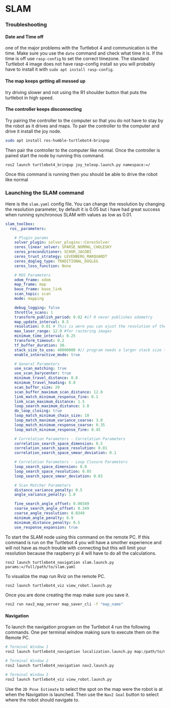 # SLAM
### Troubleshooting
#### Date and Time off
one of the major problems with the Turtlebot 4 and communication is the time. Make sure you use the `date` command and check what time it is. If the time is off use `rasp-config` to set the correct timezone. The standard Turtlebot 4 image does not have rasp-config install so you will probably have to install it with `sudo apt install rasp-config`.

#### The map keeps getting all messed up
try driving slower and not using the R1 shoulder button that puts the turtlebot in high speed.

#### The controller keeps disconnecting
Try pairing the controller to the computer so that you do not have to stay by the robot as it drives and maps. To pair the controller to the computer and drive it install the joy node.
```bash
sudo apt install ros-humble-turtlebot4-bringup
```
Then pair the controller to the computer like normal. Once the controller is paired start the node by running this command.
```bash
ros2 launch turtlebot4_bringup joy_teleop.launch.py namespace:=/
```
Once this command is running then you should be able to drive the robot like normal


### Launching the SLAM command
Here is the `slam.yaml` config file. You can change the resolution by changing the resolution parameter, by default it is 0.05 but i have had great success when running synchronous SLAM with values as low as 0.01.

```yaml title="slam.yaml"
slam_toolbox:
  ros__parameters:

    # Plugin params
    solver_plugin: solver_plugins::CeresSolver
    ceres_linear_solver: SPARSE_NORMAL_CHOLESKY
    ceres_preconditioner: SCHUR_JACOBI
    ceres_trust_strategy: LEVENBERG_MARQUARDT
    ceres_dogleg_type: TRADITIONAL_DOGLEG
    ceres_loss_function: None

    # ROS Parameters
    odom_frame: odom
    map_frame: map
    base_frame: base_link
    scan_topic: scan
    mode: mapping

    debug_logging: false
    throttle_scans: 1
    transform_publish_period: 0.02 #if 0 never publishes odometry
    map_update_interval: 0.5
    resolution: 0.01 # This is were you can ajust the resolution of the lidar scan
    max_laser_range: 12.0 #for rastering images
    minimum_time_interval: 0.25
    transform_timeout: 0.2
    tf_buffer_duration: 30.
    stack_size_to_use: 40000000 #// program needs a larger stack size to serialize large maps
    enable_interactive_mode: true

    # General Parameters
    use_scan_matching: true
    use_scan_barycenter: true
    minimum_travel_distance: 0.0
    minimum_travel_heading: 0.0
    scan_buffer_size: 20
    scan_buffer_maximum_scan_distance: 12.0
    link_match_minimum_response_fine: 0.1
    link_scan_maximum_distance: 1.5
    loop_search_maximum_distance: 3.0
    do_loop_closing: true
    loop_match_minimum_chain_size: 10
    loop_match_maximum_variance_coarse: 3.0
    loop_match_minimum_response_coarse: 0.35
    loop_match_minimum_response_fine: 0.45

    # Correlation Parameters - Correlation Parameters
    correlation_search_space_dimension: 0.5
    correlation_search_space_resolution: 0.01
    correlation_search_space_smear_deviation: 0.1

    # Correlation Parameters - Loop Closure Parameters
    loop_search_space_dimension: 8.0
    loop_search_space_resolution: 0.05
    loop_search_space_smear_deviation: 0.03

    # Scan Matcher Parameters
    distance_variance_penalty: 0.5
    angle_variance_penalty: 1.0

    fine_search_angle_offset: 0.00349
    coarse_search_angle_offset: 0.349
    coarse_angle_resolution: 0.0349
    minimum_angle_penalty: 0.9
    minimum_distance_penalty: 0.5
    use_response_expansion: true
```

To start the SLAM node using this command on the remote PC. If this command is run on the Turtlebot 4 you will have a smother experience and will not have as much trouble with connecting but this will limit your resolution because the raspberry pi 4 will have to do all the calculations.
```
ros2 launch turtlebot4_navigation slam.launch.py params:=/full/path/to/slam.yaml
```
To visualize the map run Rviz on the remote PC.
```bash
ros2 launch turtlebot4_viz view_robot.launch.py
```

Once you are done creating the map make sure you save it.
```bash
ros2 run nav2_map_server map_saver_cli -f "map_name"
```


#### Navigation
To launch the navigation program on the Turtlebot 4 run the following commands. One per terminal window making sure to execute them on the Remote PC.

```bash
# Terminal Window 1
ros2 launch turtlebot4_navigation localization.launch.py map:/path/to/map.yaml

# Terminal Window 2
ros2 launch turtlebot4_navigation nav2.launch.py

# Terminal Window 3
ros2 launch turtlebot4_viz view_robot.launch.py
```

Use the `2D Pose Estimate` to select the spot on the map were the robot is at when the Navigation is launched. Then use the `Nav2 Goal` button to select where the robot should navigate to.
